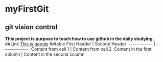 # myFirstGit
## git vision control
**This project is purpose to teach how to use github in the daily studying.**
##Link
 [This is google](https://google.com)
##table
First Header | Second Header 
------------ | ------------- 
Content from cell 1 | Content from cell 2 
Content in the first column | Content in the second column 
